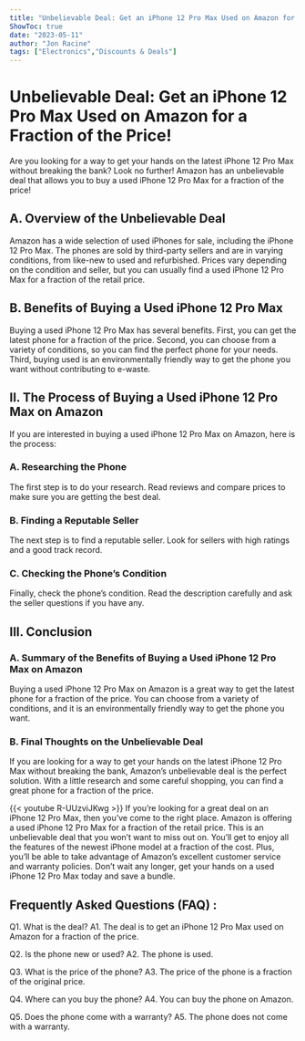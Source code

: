 ```yaml
---
title: "Unbelievable Deal: Get an iPhone 12 Pro Max Used on Amazon for a Fraction of the Price!"
ShowToc: true 
date: "2023-05-11"
author: "Jon Racine" 
tags: ["Electronics","Discounts & Deals"]
---
```

# Unbelievable Deal: Get an iPhone 12 Pro Max Used on Amazon for a Fraction of the Price!

Are you looking for a way to get your hands on the latest iPhone 12 Pro Max without breaking the bank? Look no further! Amazon has an unbelievable deal that allows you to buy a used iPhone 12 Pro Max for a fraction of the price! 

## A. Overview of the Unbelievable Deal

Amazon has a wide selection of used iPhones for sale, including the iPhone 12 Pro Max. The phones are sold by third-party sellers and are in varying conditions, from like-new to used and refurbished. Prices vary depending on the condition and seller, but you can usually find a used iPhone 12 Pro Max for a fraction of the retail price. 

## B. Benefits of Buying a Used iPhone 12 Pro Max

Buying a used iPhone 12 Pro Max has several benefits. First, you can get the latest phone for a fraction of the price. Second, you can choose from a variety of conditions, so you can find the perfect phone for your needs. Third, buying used is an environmentally friendly way to get the phone you want without contributing to e-waste. 

## II. The Process of Buying a Used iPhone 12 Pro Max on Amazon

If you are interested in buying a used iPhone 12 Pro Max on Amazon, here is the process: 

### A. Researching the Phone

The first step is to do your research. Read reviews and compare prices to make sure you are getting the best deal. 

### B. Finding a Reputable Seller

The next step is to find a reputable seller. Look for sellers with high ratings and a good track record. 

### C. Checking the Phone’s Condition

Finally, check the phone’s condition. Read the description carefully and ask the seller questions if you have any. 

## III. Conclusion

### A. Summary of the Benefits of Buying a Used iPhone 12 Pro Max on Amazon

Buying a used iPhone 12 Pro Max on Amazon is a great way to get the latest phone for a fraction of the price. You can choose from a variety of conditions, and it is an environmentally friendly way to get the phone you want. 

### B. Final Thoughts on the Unbelievable Deal

If you are looking for a way to get your hands on the latest iPhone 12 Pro Max without breaking the bank, Amazon’s unbelievable deal is the perfect solution. With a little research and some careful shopping, you can find a great phone for a fraction of the price.

{{< youtube R-UUzviJKwg >}} 
If you’re looking for a great deal on an iPhone 12 Pro Max, then you’ve come to the right place. Amazon is offering a used iPhone 12 Pro Max for a fraction of the retail price. This is an unbelievable deal that you won’t want to miss out on. You’ll get to enjoy all the features of the newest iPhone model at a fraction of the cost. Plus, you’ll be able to take advantage of Amazon’s excellent customer service and warranty policies. Don’t wait any longer, get your hands on a used iPhone 12 Pro Max today and save a bundle.

## Frequently Asked Questions (FAQ) :
Q1. What is the deal? 
A1. The deal is to get an iPhone 12 Pro Max used on Amazon for a fraction of the price.

Q2. Is the phone new or used? 
A2. The phone is used.

Q3. What is the price of the phone? 
A3. The price of the phone is a fraction of the original price.

Q4. Where can you buy the phone? 
A4. You can buy the phone on Amazon.

Q5. Does the phone come with a warranty? 
A5. The phone does not come with a warranty.


